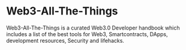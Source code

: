 # Web3-All-The-Things
Web3-All-The-Things is a curated Web3.0 Developer handbook which includes a list of the best tools for Web3, Smartcontracts, DApps, development resources, Security and lifehacks. 
